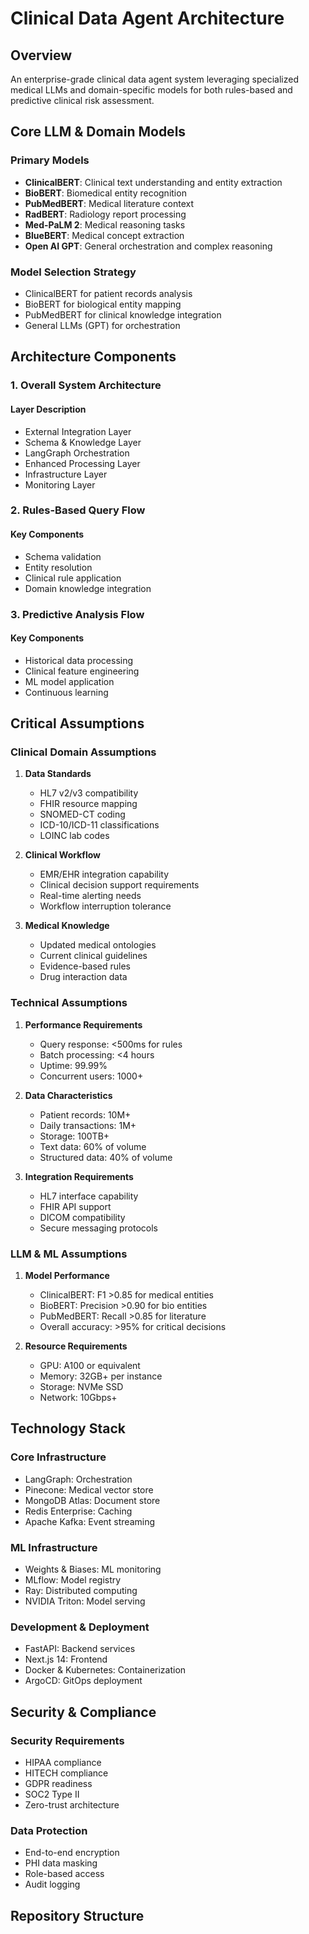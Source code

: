 # Clinical Data Agent Architecture

## Overview
An enterprise-grade clinical data agent system leveraging specialized medical LLMs and domain-specific models for both rules-based and predictive clinical risk assessment.

## Core LLM & Domain Models

### Primary Models
- **ClinicalBERT**: Clinical text understanding and entity extraction
- **BioBERT**: Biomedical entity recognition
- **PubMedBERT**: Medical literature context
- **RadBERT**: Radiology report processing
- **Med-PaLM 2**: Medical reasoning tasks
- **BlueBERT**: Medical concept extraction
- **Open AI GPT**: General orchestration and complex reasoning

### Model Selection Strategy
- ClinicalBERT for patient records analysis
- BioBERT for biological entity mapping
- PubMedBERT for clinical knowledge integration
- General LLMs (GPT) for orchestration

## Architecture Components

### 1. Overall System Architecture


#### Layer Description
- External Integration Layer
- Schema & Knowledge Layer
- LangGraph Orchestration
- Enhanced Processing Layer
- Infrastructure Layer
- Monitoring Layer

### 2. Rules-Based Query Flow


#### Key Components
- Schema validation
- Entity resolution
- Clinical rule application
- Domain knowledge integration

### 3. Predictive Analysis Flow


#### Key Components
- Historical data processing
- Clinical feature engineering
- ML model application
- Continuous learning

## Critical Assumptions

### Clinical Domain Assumptions
1. **Data Standards**
   - HL7 v2/v3 compatibility
   - FHIR resource mapping
   - SNOMED-CT coding
   - ICD-10/ICD-11 classifications
   - LOINC lab codes

2. **Clinical Workflow**
   - EMR/EHR integration capability
   - Clinical decision support requirements
   - Real-time alerting needs
   - Workflow interruption tolerance

3. **Medical Knowledge**
   - Updated medical ontologies
   - Current clinical guidelines
   - Evidence-based rules
   - Drug interaction data

### Technical Assumptions

1. **Performance Requirements**
   - Query response: <500ms for rules
   - Batch processing: <4 hours
   - Uptime: 99.99%
   - Concurrent users: 1000+

2. **Data Characteristics**
   - Patient records: 10M+
   - Daily transactions: 1M+
   - Storage: 100TB+
   - Text data: 60% of volume
   - Structured data: 40% of volume

3. **Integration Requirements**
   - HL7 interface capability
   - FHIR API support
   - DICOM compatibility
   - Secure messaging protocols

### LLM & ML Assumptions

1. **Model Performance**
   - ClinicalBERT: F1 >0.85 for medical entities
   - BioBERT: Precision >0.90 for bio entities
   - PubMedBERT: Recall >0.85 for literature
   - Overall accuracy: >95% for critical decisions

2. **Resource Requirements**
   - GPU: A100 or equivalent
   - Memory: 32GB+ per instance
   - Storage: NVMe SSD
   - Network: 10Gbps+

## Technology Stack

### Core Infrastructure
- LangGraph: Orchestration
- Pinecone: Medical vector store
- MongoDB Atlas: Document store
- Redis Enterprise: Caching
- Apache Kafka: Event streaming

### ML Infrastructure
- Weights & Biases: ML monitoring
- MLflow: Model registry
- Ray: Distributed computing
- NVIDIA Triton: Model serving

### Development & Deployment
- FastAPI: Backend services
- Next.js 14: Frontend
- Docker & Kubernetes: Containerization
- ArgoCD: GitOps deployment

## Security & Compliance

### Security Requirements
- HIPAA compliance
- HITECH compliance
- GDPR readiness
- SOC2 Type II
- Zero-trust architecture

### Data Protection
- End-to-end encryption
- PHI data masking
- Role-based access
- Audit logging

## Repository Structure
